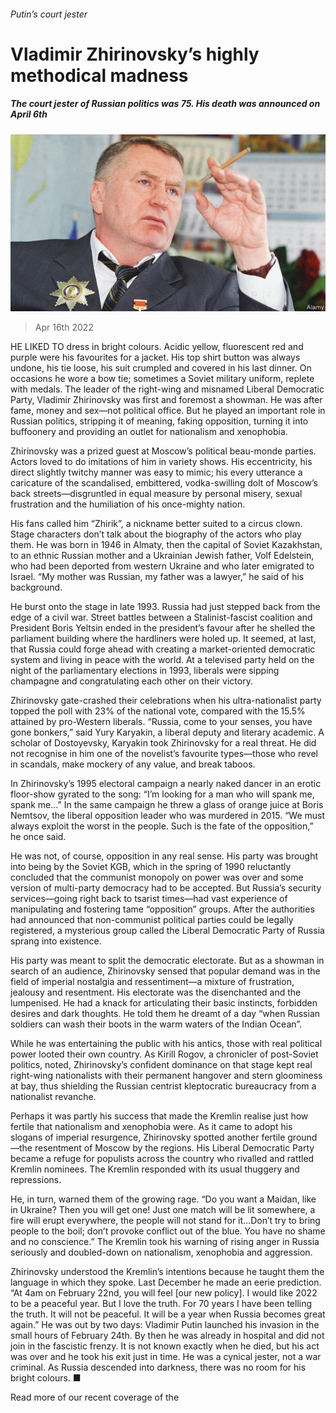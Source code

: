###### Putin’s court jester

# Vladimir Zhirinovsky’s highly methodical madness 

##### The court jester of Russian politics was 75. His death was announced on April 6th 

![image](images/20220416_OBP001_0.jpg) 

> Apr 16th 2022 

HE LIKED TO dress in bright colours. Acidic yellow, fluorescent red and purple were his favourites for a jacket. His top shirt button was always undone, his tie loose, his suit crumpled and covered in his last dinner. On occasions he wore a bow tie; sometimes a Soviet military uniform, replete with medals. The leader of the right-wing and misnamed Liberal Democratic Party, Vladimir Zhirinovsky was first and foremost a showman. He was after fame, money and sex—not political office. But he played an important role in Russian politics, stripping it of meaning, faking opposition, turning it into buffoonery and providing an outlet for nationalism and xenophobia.

Zhirinovsky was a prized guest at Moscow’s political beau-monde parties. Actors loved to do imitations of him in variety shows. His eccentricity, his direct slightly twitchy manner was easy to mimic; his every utterance a caricature of the scandalised, embittered, vodka-swilling dolt of Moscow’s back streets—disgruntled in equal measure by personal misery, sexual frustration and the humiliation of his once-mighty nation.


His fans called him “Zhirik”, a nickname better suited to a circus clown. Stage characters don’t talk about the biography of the actors who play them. He was born in 1946 in Almaty, then the capital of Soviet Kazakhstan, to an ethnic Russian mother and a Ukrainian Jewish father, Volf Edelstein, who had been deported from western Ukraine and who later emigrated to Israel. “My mother was Russian, my father was a lawyer,” he said of his background.

He burst onto the stage in late 1993. Russia had just stepped back from the edge of a civil war. Street battles between a Stalinist-fascist coalition and President Boris Yeltsin ended in the president’s favour after he shelled the parliament building where the hardliners were holed up. It seemed, at last, that Russia could forge ahead with creating a market-oriented democratic system and living in peace with the world. At a televised party held on the night of the parliamentary elections in 1993, liberals were sipping champagne and congratulating each other on their victory.

Zhirinovsky gate-crashed their celebrations when his ultra-nationalist party topped the poll with 23% of the national vote, compared with the 15.5% attained by pro-Western liberals. “Russia, come to your senses, you have gone bonkers,” said Yury Karyakin, a liberal deputy and literary academic. A scholar of Dostoyevsky, Karyakin took Zhirinovsky for a real threat. He did not recognise in him one of the novelist’s favourite types—those who revel in scandals, make mockery of any value, and break taboos.

In Zhirinovsky’s 1995 electoral campaign a nearly naked dancer in an erotic floor-show gyrated to the song: “I’m looking for a man who will spank me, spank me…” In the same campaign he threw a glass of orange juice at Boris Nemtsov, the liberal opposition leader who was murdered in 2015. “We must always exploit the worst in the people. Such is the fate of the opposition,” he once said.

He was not, of course, opposition in any real sense. His party was brought into being by the Soviet KGB, which in the spring of 1990 reluctantly concluded that the communist monopoly on power was over and some version of multi-party democracy had to be accepted. But Russia’s security services—going right back to tsarist times—had vast experience of manipulating and fostering tame “opposition” groups. After the authorities had announced that non-communist political parties could be legally registered, a mysterious group called the Liberal Democratic Party of Russia sprang into existence.

His party was meant to split the democratic electorate. But as a showman in search of an audience, Zhirinovsky sensed that popular demand was in the field of imperial nostalgia and ressentiment—a mixture of frustration, jealousy and resentment. His electorate was the disenchanted and the lumpenised. He had a knack for articulating their basic instincts, forbidden desires and dark thoughts. He told them he dreamt of a day “when Russian soldiers can wash their boots in the warm waters of the Indian Ocean”.

While he was entertaining the public with his antics, those with real political power looted their own country. As Kirill Rogov, a chronicler of post-Soviet politics, noted, Zhirinovsky’s confident dominance on that stage kept real right-wing nationalists with their permanent hangover and stern gloominess at bay, thus shielding the Russian centrist kleptocratic bureaucracy from a nationalist revanche.

Perhaps it was partly his success that made the Kremlin realise just how fertile that nationalism and xenophobia were. As it came to adopt his slogans of imperial resurgence, Zhirinovsky spotted another fertile ground—the resentment of Moscow by the regions. His Liberal Democratic Party became a refuge for populists across the country who rivalled and rattled Kremlin nominees. The Kremlin responded with its usual thuggery and repressions.

He, in turn, warned them of the growing rage. “Do you want a Maidan, like in Ukraine? Then you will get one! Just one match will be lit somewhere, a fire will erupt everywhere, the people will not stand for it…Don’t try to bring people to the boil; don’t provoke conflict out of the blue. You have no shame and no conscience.” The Kremlin took his warning of rising anger in Russia seriously and doubled-down on nationalism, xenophobia and aggression.

Zhirinovsky understood the Kremlin’s intentions because he taught them the language in which they spoke. Last December he made an eerie prediction. “At 4am on February 22nd, you will feel [our new policy]. I would like 2022 to be a peaceful year. But I love the truth. For 70 years I have been telling the truth. It will not be peaceful. It will be a year when Russia becomes great again.” He was out by two days: Vladimir Putin launched his invasion in the small hours of February 24th. By then he was already in hospital and did not join in the fascistic frenzy. It is not known exactly when he died, but his act was over and he took his exit just in time. He was a cynical jester, not a war criminal. As Russia descended into darkness, there was no room for his bright colours. ■

Read more of our recent coverage of the 

